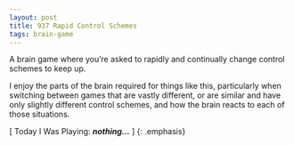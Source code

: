 ```yaml
---
layout: post
title: 937 Rapid Control Schemes
tags: brain-game
---
```

A brain game where you’re asked to rapidly and continually change control schemes to keep up.

I enjoy the parts of the brain required for things like this, particularly when switching between games that are vastly different, or are similar and have only slightly different control schemes, and how the brain reacts to each of those situations.

[ Today I Was Playing: ***nothing...*** ]
{: .emphasis}
